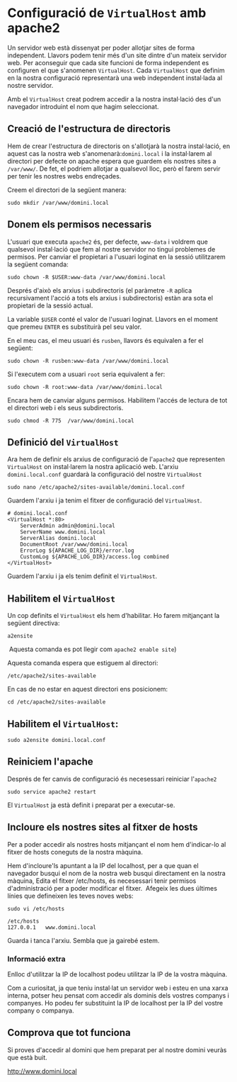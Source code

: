 # Configuració de `VirtualHost` amb apache2

Un servidor web està dissenyat per poder allotjar sites de forma independent. Llavors podem tenir més d'un site dintre d'un mateix servidor web. Per aconseguir que cada site funcioni de forma independent es configuren el que s'anomenen `VirtualHost`. Cada `VirtualHost` que definim en la nostra configuració representarà una web independent instal·lada al nostre servidor.

Amb el `VirtualHost` creat podrem accedir a la nostra instal·lació des d'un navegador introduint el nom que hagim seleccionat.

## Creació de l'estructura de directoris

Hem de crear l'estructura de directoris on s'allotjarà la nostra instal·lació, en aquest cas la nostra web s'anomenarà:​ `domini.local` i la instal·larem al directori per defecte on apache espera que guardem els nostres sites a `/var/www/`. De fet, el podriem allotjar a qualsevol lloc, però el farem servir per tenir les nostres webs endreçades.

​Creem el directori de la següent manera:

```console
sudo mkdir /var/www/domini.local
```

## Donem els permisos necessaris

L'usuari que executa `apache2` és, per defecte, `www-data` i voldrem que qualsevol instal·lació que fem al nostre servidor no tingui problemes de permisos. Per canviar el propietari a l'usuari loginat en la sessió utilitzarem la següent comanda:

`sudo chown -R $USER:www-data /var/www/domini.local`

Després d'això els arxius i subdirectoris (el paràmetre `-­R` aplica recursivament l'acció a tots els arxius i subdirectoris) estàn ara sota el propietari de la sessió actual.

La variable `$USER` conté el valor de l'usuari loginat. Llavors en el moment que premeu `ENTER` es substituirà pel seu valor.

En el meu cas, el meu usuari és `rusben`, llavors és equivalen a fer el següent:

```console
sudo chown -R rusben:www-data /var/www/domini.local
```

Si l'executem com a usuari `root` seria equivalent a fer:

```console
sudo chown -R root:www-data /var/www/domini.local
```

​Encara hem de canviar alguns permisos. Habilitem l'accés de lectura de tot el directori web i els seus subdirectoris.

```
sudo chmod -R 775  /var/www/domini.local
```

## Definició del `VirtualHost`

Ara hem de definir els arxius de configuració de l'`apache2` que representen  `VirtualHost` on instal·larem la nostra aplicació web. L'arxiu `domini.local.conf` guardarà la configuració del nostre `VirtualHost`

`sudo nano /etc/apache2/sites-available/domini.local.conf`

Guardem l'arxiu i ja tenim el fitxer de configuració del `VirtualHost`.

```console
# domini.local.conf
<VirtualHost *:80>
    ServerAdmin admin@domini.local
    ServerName www.domini.local
    ServerAlias domini.local
    DocumentRoot /var/www/domini.local
    ErrorLog ${APACHE_LOG_DIR}/error.log
    CustomLog ${APACHE_LOG_DIR}/access.log combined
</VirtualHost>
```

Guardem l'arxiu i ja els tenim definit el `VirtualHost`.

## Habilitem el `VirtualHost`

Un cop definits el `VirtualHost` els hem d'habilitar. Ho farem mitjançant la següent directiva: ​

`a2ensite`

​ Aquesta comanda es pot llegir com `apache2 enable site`)​

Aquesta comanda espera que estiguem al directori:

`/etc/apache2/sites-available`

En cas de no estar en aquest directori ens posicionem:

`cd /etc/apache2/sites-available`

## Habilitem el `VirtualHost`:

`sudo a2ensite domini.local.conf`

## Reiniciem l'apache
Després de fer canvis de configuració és necesessari reiniciar l'`apache2`

`sudo service apache2 restart`

El `VirtualHost` ja està definit i preparat per a executar­-se.

## Incloure els nostres sites al fitxer de hosts

Per a poder accedir als nostres hosts mitjançant el nom hem d'indicar-lo al fitxer de hosts coneguts de la nostra màquina.

Hem d'incloure'ls apuntant a la IP del localhost, per a que quan el navegador busqui el nom de la nostra web busqui directament en la nostra màquina, Edita el fitxer /etc/hosts, és necesessari tenir permisos d'administració per a poder modificar el fitxer. ​ Afegeix les dues últimes línies que defineixen les teves noves webs:

```console
sudo vi /etc/hosts
```

```console
/etc/hosts
127.0.0.1   www.domini.local
```

Guarda i tanca l'arxiu. Sembla que ja gairebé estem.

### Informació extra

Enlloc d'utilitzar la IP de localhost podeu utilitzar la IP de la vostra màquina.

Com a curiositat, ja que teniu instal·lat un servidor web i esteu en una xarxa interna, potser heu pensat com accedir als dominis dels vostres companys i companyes. Ho podeu fer substituint la IP de localhost per la IP del vostre company o companya.

## Comprova que tot funciona

Si proves d'accedir al domini que hem preparat per al nostre domini veuràs que està buit.

http://www.domini.local
